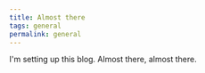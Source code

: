 ```yaml
---
title: Almost there
tags: general
permalink: general
---
```

 
I'm setting up this blog.
Almost there, almost there.